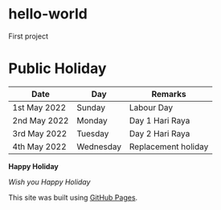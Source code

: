 # hello-world
First project
# Public Holiday 
| Date          | Day           | Remarks              |
| ------------- | ------------- |----------------------|
| 1st May 2022  | Sunday        | Labour Day           |
| 2nd May 2022  | Monday        | Day 1 Hari Raya      |
| 3rd May 2022  | Tuesday       | Day 2 Hari Raya      |
| 4th May 2022  | Wednesday     | Replacement holiday  |


**Happy Holiday**

*Wish you Happy Holiday*

This site was built using [GitHub Pages](https://pages.github.com/).
